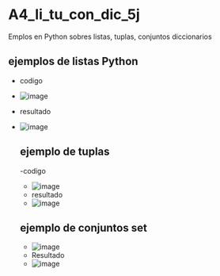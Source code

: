 # A4_li_tu_con_dic_5j
Emplos en Python sobres listas, tuplas, conjuntos diccionarios
## ejemplos de listas Python
- codigo
- ![image](https://github.com/user-attachments/assets/c8dc0c19-e3d4-4f47-a6eb-c76f3ff88ed0)
- resultado
- ![image](https://github.com/user-attachments/assets/4380c9db-36ec-4b04-8bca-1d56bd56c9a6)
  ## ejemplo de tuplas
  -codigo
  - ![image](https://github.com/user-attachments/assets/30d4e925-3b9d-45c9-9cb0-3062985cc6c5)
  - resultado
  - ![image](https://github.com/user-attachments/assets/7f61a1b1-f5f3-40b2-bea9-41b15b3c5878)
 
   ## ejemplo de conjuntos set
  - ![image](https://github.com/user-attachments/assets/a7fc42a2-af42-4aba-a91d-37b2cf66da02)
  - Resultado
  - ![image](https://github.com/user-attachments/assets/9a227ff1-7995-4f9f-be48-b0c199412218)

    



  



